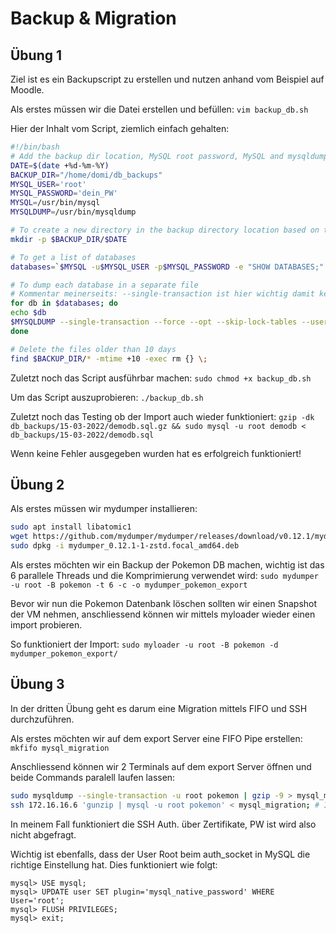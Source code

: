 # Backup & Migration

## Übung 1

Ziel ist es ein Backupscript zu erstellen und nutzen anhand vom Beispiel auf Moodle.

Als erstes müssen wir die Datei erstellen und befüllen: `vim backup_db.sh`

Hier der Inhalt vom Script, ziemlich einfach gehalten:

```bash
#!/bin/bash
# Add the backup dir location, MySQL root password, MySQL and mysqldump location
DATE=$(date +%d-%m-%Y)
BACKUP_DIR="/home/domi/db_backups"
MYSQL_USER='root'
MYSQL_PASSWORD='dein_PW'
MYSQL=/usr/bin/mysql
MYSQLDUMP=/usr/bin/mysqldump

# To create a new directory in the backup directory location based on the date
mkdir -p $BACKUP_DIR/$DATE

# To get a list of databases
databases=`$MYSQL -u$MYSQL_USER -p$MYSQL_PASSWORD -e "SHOW DATABASES;" | grep -Ev "(Database|information_schema)"`

# To dump each database in a separate file
# Kommentar meinerseits: --single-transaction ist hier wichtig damit keine andere Tabelle während des Backups verändert wird.
for db in $databases; do
echo $db
$MYSQLDUMP --single-transaction --force --opt --skip-lock-tables --user=$MYSQL_USER -p$MYSQL_PASSWORD --databases $db | gzip > "$BACKUP_DIR/$DATE/$db.sql.gz"
done

# Delete the files older than 10 days
find $BACKUP_DIR/* -mtime +10 -exec rm {} \;
```

Zuletzt noch das Script ausführbar machen: `sudo chmod +x backup_db.sh`

Um das Script auszuprobieren: `./backup_db.sh`

Zuletzt noch das Testing ob der Import auch wieder funktioniert: `gzip -dk db_backups/15-03-2022/demodb.sql.gz && sudo mysql -u root demodb < db_backups/15-03-2022/demodb.sql`

Wenn keine Fehler ausgegeben wurden hat es erfolgreich funktioniert!

## Übung 2

Als erstes müssen wir mydumper installieren:

```bash
sudo apt install libatomic1
wget https://github.com/mydumper/mydumper/releases/download/v0.12.1/mydumper_0.12.1-1-zstd.focal_amd64.deb
sudo dpkg -i mydumper_0.12.1-1-zstd.focal_amd64.deb
```

Als erstes möchten wir ein Backup der Pokemon DB machen, wichtig ist das 6 parallele Threads und die Komprimierung verwendet wird: `sudo mydumper -u root -B pokemon -t 6 -c -o mydumper_pokemon_export`

Bevor wir nun die Pokemon Datenbank löschen sollten wir einen Snapshot der VM nehmen, anschliessend können wir mittels myloader wieder einen import probieren.

So funktioniert der Import: `sudo myloader -u root -B pokemon -d mydumper_pokemon_export/`
## Übung 3

In der dritten Übung geht es darum eine Migration mittels FIFO und SSH durchzuführen.

Als erstes möchten wir auf dem export Server eine FIFO Pipe erstellen: `mkfifo mysql_migration`

Anschliessend können wir 2 Terminals auf dem export Server öffnen und beide Commands paralell laufen lassen:
```bash
sudo mysqldump --single-transaction -u root pokemon | gzip -9 > mysql_migration; # Export
ssh 172.16.16.6 'gunzip | mysql -u root pokemon' < mysql_migration; # Import auf remote Server
```

In meinem Fall funktioniert die SSH Auth. über Zertifikate, PW ist wird also nicht abgefragt. 

Wichtig ist ebenfalls, dass der User Root beim auth_socket in MySQL die richtige Einstellung hat. Dies funktioniert wie folgt:

```
mysql> USE mysql;
mysql> UPDATE user SET plugin='mysql_native_password' WHERE User='root';
mysql> FLUSH PRIVILEGES;
mysql> exit;
```
